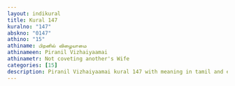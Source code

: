 ```yaml
---
layout: indikural
title: Kural 147
kuralno: "147"
abskno: "0147"
athino: "15"
athiname: பிறனில் விழையாமை
athinameen: Piranil Vizhaiyaamai
athinametr: Not coveting another's Wife
categories: [15]
description: Piranil Vizhaiyaamai kural 147 with meaning in tamil and english 
---
```



